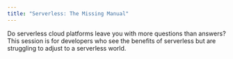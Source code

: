 ```yaml
---
title: "Serverless: The Missing Manual"
---
```


Do serverless cloud platforms leave you with more questions than answers? This session is for developers who see the benefits of serverless but are struggling to adjust to a serverless world.
